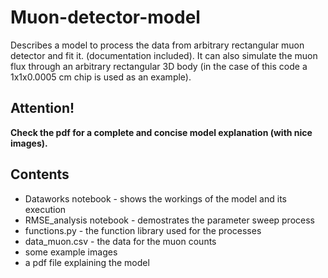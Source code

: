 # Muon-detector-model

Describes a model to process the data from arbitrary rectangular muon detector and fit it. (documentation included).
It can also simulate the muon flux through an arbitrary rectangular 3D body (in the case of this code a 1x1x0.0005 cm chip is used as an example).

## Attention!

**Check the pdf for a complete and concise model explanation (with nice images).**


## Contents

* Dataworks notebook - shows the workings of the model and its execution
* RMSE_analysis notebook - demostrates the parameter sweep process
* functions.py - the function library used for the processes
* data_muon.csv - the data for the muon counts
* some example images
* a pdf file explaining the model


